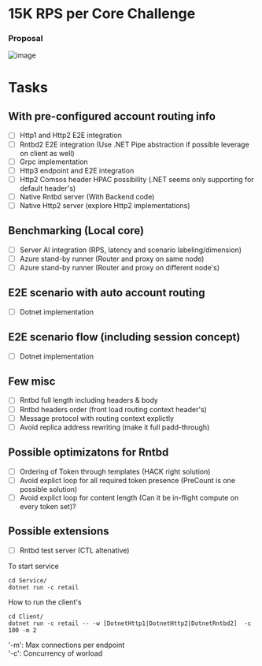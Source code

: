 <h1>15K RPS per Core Challenge</h1>

<h3>Proposal</h3>

![image](https://user-images.githubusercontent.com/6880899/172974154-57e81c2a-80d3-4e0c-8fa7-c1091fbc116d.png)


# Tasks

## With pre-configured account routing info
- [ ] Http1 and Http2 E2E integration 
- [ ] Rntbd2 E2E integration (Use .NET Pipe abstraction if possible leverage on client as well)
- [ ] Grpc implementation
- [ ] Http3 endpoint and E2E integration 
- [ ] Http2 Comsos header HPAC possibility (.NET seems only supporting for default header's)
- [ ] Native Rntbd server (With Backend code)
- [ ] Native Http2 server (explore Http2 implementations)

## Benchmarking (Local core)
- [ ] Server AI integration (RPS, latency and scenario labeling/dimension)
- [ ] Azure stand-by runner (Router and proxy on same node)
- [ ] Azure stand-by runner (Router and proxy on different node's)

## E2E scenario with auto account routing
- [ ] Dotnet implementation 



## E2E scenario flow (including session concept)
- [ ] Dotnet implementation 


## Few misc
- [ ] Rntbd full length including headers & body
- [ ] Rntbd headers order (front load routing context header's)
- [ ] Message protocol with routing context explictly
- [ ] Avoid replica address rewriting (make it full padd-through)

## Possible optimizatons for Rntbd 
- [ ] Ordering of Token through templates (HACK right solution)
- [ ] Avoid explict loop for all required token presence (PreCount is one possible solution)
- [ ] Avoid explict loop for content length (Can it be in-flight compute on every token set)?

## Possible extensions
- [ ] Rntbd test server (CTL altenative)


To start service
```
cd Service/
dotnet run -c retail 
```

How to run the client's
```
cd Client/
dotnet run -c retail -- -w [DotnetHttp1|DotnetHttp2|DotnetRntbd2]  -c 100 -m 2
```
'-m': Max connections per endpoint  
'-c': Concurrency of worload
